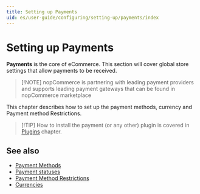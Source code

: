 ```yaml
---
title: Setting up Payments
uid: es/user-guide/configuring/setting-up/payments/index
---
```


# Setting up Payments

**Payments** is the core of eCommerce. This section will cover global store settings that allow payments to be received.

> [!NOTE] nopCommerce is partnering with leading payment providers and supports leading payment gateways that can be found in nopCommerce marketplace

This chapter describes how to set up the payment methods, currency and Payment method Restrictions.

> [!TIP] How to install the payment (or any other) plugin is covered in [Plugins](xref:en/user-guide/configuring/system/plugins) chapter.

## See also

- [Payment Methods](xref:es/user-guide/configuring/setting-up/payments/methods/index)
- [Payment statuses](xref:es/user-guide/configuring/setting-up/payments/payment-statuses)
- [Payment Method Restrictions](xref:es/user-guide/configuring/setting-up/payments/payment-method-restrictions)
- [Currencies](xref:es/user-guide/configuring/setting-up/payments/currencies)